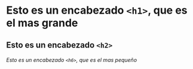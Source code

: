 # Esto es un encabezado `<h1>`, que es el mas grande

## Esto es un encabezado `<h2>`

###### Esto es un encabezado `<h6>`, que es el mas pequeño
